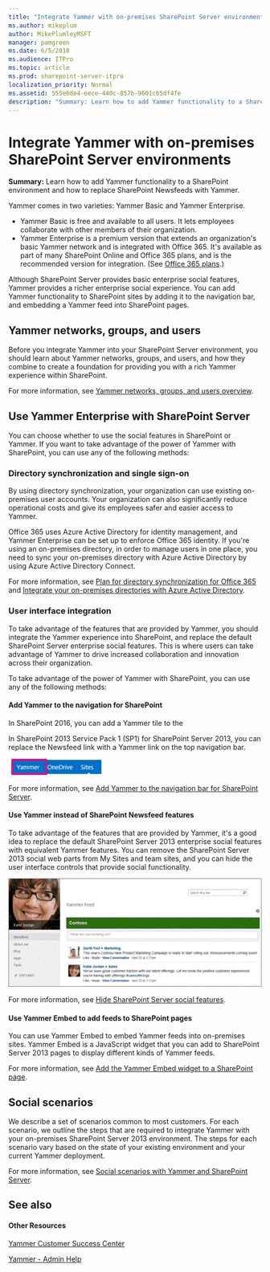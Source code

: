 ```yaml
---
title: "Integrate Yammer with on-premises SharePoint Server environments"
ms.author: mikeplum
author: MikePlumleyMSFT
manager: pamgreen
ms.date: 6/5/2018
ms.audience: ITPro
ms.topic: article
ms.prod: sharepoint-server-itpro
localization_priority: Normal
ms.assetid: 555e6de4-eece-440c-857b-9601c65df4fe
description: "Summary: Learn how to add Yammer functionality to a SharePoint Server environment and how to replace SharePoint Newsfeeds with Yammer."
---
```


# Integrate Yammer with on-premises SharePoint Server environments

 **Summary:** Learn how to add Yammer functionality to a SharePoint environment and how to replace SharePoint Newsfeeds with Yammer. 
  
Yammer comes in two varieties: Yammer Basic and Yammer Enterprise. 
- Yammer Basic is free and available to all users. It lets employees collaborate with other members of their organization.
-  Yammer Enterprise is a premium version that extends an organization's basic Yammer network and is integrated with Office 365. It's available as part of many SharePoint Online and Office 365 plans, and is the recommended version for integration. (See [Office 365 plans](https://go.microsoft.com/fwlink/p/?LinkId=394054).) 
  
Although SharePoint Server provides basic enterprise social features, Yammer provides a richer enterprise social experience. You can add Yammer functionality to SharePoint sites by adding it to the navigation bar, and embedding a Yammer feed into SharePoint pages. 
  
## Yammer networks, groups, and users

Before you integrate Yammer into your SharePoint Server  environment, you should learn about Yammer networks, groups, and users, and how they combine to create a foundation for providing you with a rich Yammer experience within SharePoint.
  
For more information, see [Yammer networks, groups, and users overview](yammer-networks-groups-and-users-overview.md).
  
## Use Yammer Enterprise with SharePoint Server 

You can choose whether to use the social features in SharePoint or Yammer. If you want to take advantage of the power of Yammer with SharePoint, you can use any of the following methods:
  
### Directory synchronization and single sign-on

By using directory synchronization, your organization can use existing on-premises user accounts. Your organization can also significantly reduce operational costs and give its employees safer and easier access to Yammer. 
  
Office 365 uses Azure Active Directory for identity management, and Yammer Enterprise can be set up to enforce Office 365 identity. If you're using an on-premises directory, in order to manage users in one place, you need to sync your on-premises directory with Azure Active Directory by using Azure Active Directory Connect. 
  
For more information, see [Plan for directory synchronization for Office 365](https://go.microsoft.com/fwlink/?linkid=875044) and [Integrate your on-premises directories with Azure Active Directory](https://go.microsoft.com/fwlink/p/?LinkId=869669).
  
### User interface integration

To take advantage of the features that are provided by Yammer, you should integrate the Yammer experience into SharePoint, and replace the default SharePoint Server enterprise social features. This is where users can take advantage of Yammer to drive increased collaboration and innovation across their organization.
  
To take advantage of the power of Yammer with SharePoint, you can use any of the following methods:
  
#### Add Yammer to the navigation for SharePoint 

In SharePoint 2016, you can add a Yammer tile to the 

In SharePoint 2013 Service Pack 1 (SP1) for SharePoint Server 2013, you can replace the Newsfeed link with a Yammer link on the top navigation bar.
  
![SharePoint navigation bar with Yammer](../media/Yammerinonpremnavbar.gif)
  
For more information, see [Add Yammer to the navigation bar for SharePoint Server](add-yammer-to-the-navigation-bar-for-sharepoint-Server.md).
  
#### Use Yammer instead of SharePoint Newsfeed features

To take advantage of the features that are provided by Yammer, it's a good idea to replace the default SharePoint Server 2013 enterprise social features with equivalent Yammer features. You can remove the SharePoint Server 2013 social web parts from My Sites and team sites, and you can hide the user interface controls that provide social functionality.
  
![Yammer home feed on a My Site page](../media/Yammerhomefeed.gif)
  
For more information, see [Hide SharePoint Server social features](hide-sharepoint-server-social-features.md).
  
#### Use Yammer Embed to add feeds to SharePoint pages

You can use Yammer Embed to embed Yammer feeds into on-premises sites. Yammer Embed is a JavaScript widget that you can add to SharePoint Server 2013 pages to display different kinds of Yammer feeds.
  
For more information, see [Add the Yammer Embed widget to a SharePoint page](add-the-yammer-embed-widget-to-a-sharepoint-page.md).
  
## Social scenarios

We describe a set of scenarios common to most customers. For each scenario, we outline the steps that are required to integrate Yammer with your on-premises SharePoint Server 2013 environment. The steps for each scenario vary based on the state of your existing environment and your current Yammer deployment.
  
For more information, see [Social scenarios with Yammer and SharePoint Server](social-scenarios-with-yammer-and-sharepoint-server.md).
  
## See also

#### Other Resources

[Yammer Customer Success Center](https://go.microsoft.com/fwlink/p/?LinkID=331300)
  
[Yammer - Admin Help](https://go.microsoft.com/fwlink/?linkid=525575)

